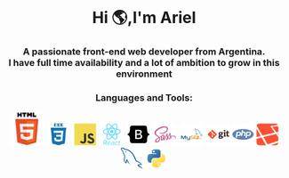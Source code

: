 <div id=" header" align="center">
    <img src="https://media.giphy.com/media/HscDLzkO8EOTmgkhQP/giphy.gif" width="200" alt="">
    <h1 align="center">Hi 🌎,I'm Ariel </h1>
    <h3 align="center">A passionate front-end web developer from Argentina.
        <br>
        I have full time availability and a lot of
        ambition to grow in this environment
    </h3>
    <div align="center">
        <h3> Languages and Tools:</h3>
        <div> <img src="https://github.com/devicons/devicon/blob/master/icons/html5/html5-original-wordmark.svg"
                title="HTML5" alt="HTML" width="60" height="60" />&nbsp; <img
                src="https://github.com/devicons/devicon/blob/master/icons/css3/css3-plain-wordmark.svg" title="CSS3"
                alt="CSS" width="40" height="40" />&nbsp; <img
                src="https://github.com/devicons/devicon/blob/master/icons/javascript/javascript-original.svg"
                title="JavaScript" alt="JavaScript" width="40" height="40" />&nbsp; <img
                src="https://github.com/devicons/devicon/blob/master/icons/react/react-original-wordmark.svg"
                title="React" alt="React" width="40" height="40" />&nbsp; <img
                src="https://github.com/devicons/devicon/blob/master/icons/bootstrap/bootstrap-plain.svg"
                title="Bootstrap" alt="Bootstrap" width="40" height="40" />&nbsp; <img
                src="https://github.com/devicons/devicon/blob/master/icons/sass/sass-original.svg" title="Sass"
                alt="Sass" width="40 height=" 40" />&nbsp; <img
                src="https://github.com/devicons/devicon/blob/master/icons/mysql/mysql-original-wordmark.svg"
                title="MySQL" alt="MySQL" width="40" height="40" />&nbsp; <img
                src="https://github.com/devicons/devicon/blob/master/icons/git/git-original-wordmark.svg" title="Git"
                **alt="Git" width="40" height="40" /> <img
                src="https://github.com/devicons/devicon/blob/master/icons/php/php-plain.svg" title="Git" **alt="Git"
                width="40" height="40" /> <img
                src="https://github.com/devicons/devicon/blob/master/icons/laravel/laravel-plain.svg" title="Git"
                **alt="Git" width="40" height="40" /> <img
                src="https://github.com/devicons/devicon/blob/master/icons/mysql/mysql-plain.svg" title="Git"
                **alt="Git" width="40 height=" 40" /> <img
                src="https://github.com/devicons/devicon/blob/master/icons/python/python-original.svg" title="Git"
                **alt="Git" width="40" height="40" /> </div>
    </div>
</div>
